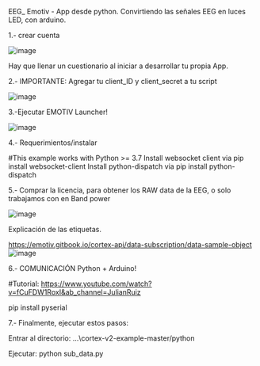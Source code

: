 EEG_ Emotiv - App desde python.
Convirtiendo las señales EEG en luces LED, con arduino.

1.- crear cuenta

![image](https://github.com/jokasta57/EPOC_lucesLED_arduino/assets/16157859/3e24ebb1-bca1-46a3-a4b9-ab213e543a0b)

Hay que llenar un cuestionario al iniciar a desarrollar tu propia App.

2.- IMPORTANTE: Agregar tu client_ID y client_secret a tu script 

![image](https://github.com/jokasta57/EPOC_lucesLED_arduino/assets/16157859/8f552a8d-5a39-435b-8a7f-ddefa9c7896f)


3.-Ejecutar EMOTIV Launcher!

![image](https://github.com/jokasta57/EPOC_lucesLED_arduino/assets/16157859/1f7bd41e-282c-4fd7-a5fc-7aaf894755b3)


4.- Requerimientos/instalar

#This example works with Python >= 3.7
Install websocket client via pip install websocket-client
Install python-dispatch via pip install python-dispatch



5.- Comprar la licencia, para obtener los RAW data de la EEG, o solo trabajamos con en Band power

![image](https://github.com/jokasta57/EPOC_lucesLED_arduino/assets/16157859/156ce458-044f-4cfb-b508-7ade927f035d)

Explicación de las etiquetas.

https://emotiv.gitbook.io/cortex-api/data-subscription/data-sample-object
![image](https://github.com/jokasta57/EPOC_lucesLED_arduino/assets/16157859/30e08254-537f-4bb3-865a-ca7ec726bb0d)


6.- COMUNICACIÓN Python + Arduino!

#Tutorial: https://www.youtube.com/watch?v=fCuFDW1RoxI&ab_channel=JulianRuiz

pip install pyserial  



7.- Finalmente, ejecutar estos pasos:


Entrar al directorio:
…\cortex-v2-example-master/python

Ejecutar:
python sub_data.py
